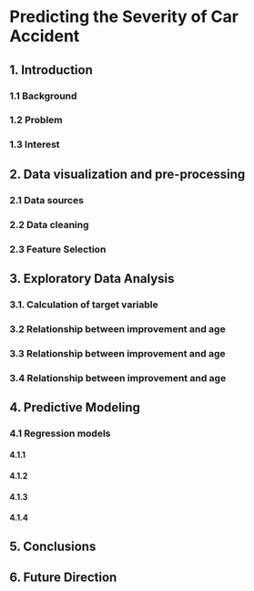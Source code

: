 # Predicting the Severity of Car Accident

## 1. Introduction

### 1.1 Background

### 1.2 Problem

### 1.3 Interest

## 2. Data visualization and pre-processing

### 2.1 Data sources

### 2.2 Data cleaning

### 2.3 Feature Selection

## 3. Exploratory Data Analysis

### 3.1. Calculation of target variable

### 3.2 Relationship between improvement and age

### 3.3 Relationship between improvement and age

### 3.4 Relationship between improvement and age

## 4. Predictive Modeling
### 4.1 Regression models
#### 4.1.1 
#### 4.1.2 
#### 4.1.3
#### 4.1.4

## 5. Conclusions

## 6. Future Direction
